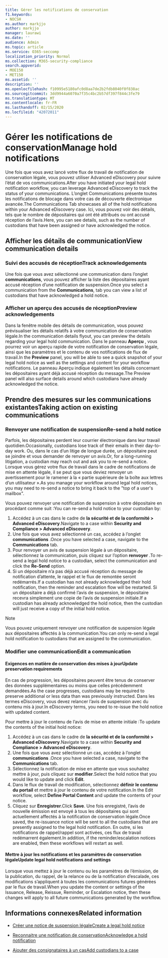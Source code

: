 ```yaml
---
title: Gérer les notifications de conservation
f1.keywords:
- NOCSH
ms.author: markjjo
author: markjjo
manager: laurawi
ms.date: ''
audience: Admin
ms.topic: article
ms.service: O365-seccomp
localization_priority: Normal
ms.collection: M365-security-compliance
search.appverid:
- MOE150
- MET150
ms.assetid: ''
description: ''
ms.openlocfilehash: f10995e5180afc0d8aa7de2b2fdb8040f0f838ac
ms.sourcegitcommit: 3dd9944a6070a7f35c4bc2b57df397f844c3fe79
ms.translationtype: MT
ms.contentlocale: fr-FR
ms.lasthandoff: 02/15/2020
ms.locfileid: "42072011"
---
```

# <a name="manage-hold-notifications"></a><span data-ttu-id="3adac-102">Gérer les notifications de conservation</span><span class="sxs-lookup"><span data-stu-id="3adac-102">Manage hold notifications</span></span>

<span data-ttu-id="3adac-103">Une fois que vous avez lancé votre flux de travail de notification de conservation légale, vous pouvez utiliser Advanced eDiscovery pour suivre l’état de vos communications.</span><span class="sxs-lookup"><span data-stu-id="3adac-103">After you have initiated your legal hold notification workflow, you can leverage  Advanced eDiscovery to track the status of your communications.</span></span> <span data-ttu-id="3adac-104">L’onglet Communications présente toutes les notifications de blocage dans votre cas de découverte électronique avancée.</span><span class="sxs-lookup"><span data-stu-id="3adac-104">The Communications Tab showcases all of the hold notifications within your Advanced eDiscovery case.</span></span> <span data-ttu-id="3adac-105">Ici, vous pouvez voir des détails, tels que le nombre de dépositaires qui ont été attribués ou ont accusé réception de l’avis.</span><span class="sxs-lookup"><span data-stu-id="3adac-105">Here, you can see details, such as the number of custodians that have been assigned or have acknowledged the notice.</span></span>

## <a name="view-communication-details"></a><span data-ttu-id="3adac-106">Afficher les détails de communication</span><span class="sxs-lookup"><span data-stu-id="3adac-106">View communication details</span></span>

### <a name="track-acknowledgements"></a><span data-ttu-id="3adac-107">Suivi des accusés de réception</span><span class="sxs-lookup"><span data-stu-id="3adac-107">Track acknowledgements</span></span>

<span data-ttu-id="3adac-108">Une fois que vous avez sélectionné une communication dans l’onglet **communications**, vous pouvez afficher la liste des dépositaires ayant accusé réception d’une notification de suspension.</span><span class="sxs-lookup"><span data-stu-id="3adac-108">Once you select a communication from the **Communications**, tab you can view a list of custodians that have acknowledged a hold notice.</span></span> 

### <a name="preview-acknowledgements"></a><span data-ttu-id="3adac-109">Afficher un aperçu des accusés de réception</span><span class="sxs-lookup"><span data-stu-id="3adac-109">Preview acknowledgements</span></span>

<span data-ttu-id="3adac-110">Dans la fenêtre mobile des détails de communication, vous pouvez prévisualiser les détails relatifs à votre communication de conservation légale.</span><span class="sxs-lookup"><span data-stu-id="3adac-110">In the communication details flyout, you can preview the details regarding your legal hold communication.</span></span> <span data-ttu-id="3adac-111">Dans le panneau **Aperçu** , vous pourrez voir un aperçu rapide de votre notification de conservation légale, ainsi que les paramètres et le contenu de vos notifications de flux de travail.</span><span class="sxs-lookup"><span data-stu-id="3adac-111">In the **Preview** panel, you will be able to see a quick snapshot of your legal hold notice as well as the settings and content for your workflow notifications.</span></span> <span data-ttu-id="3adac-112">Le panneau Aperçu indique également les détails concernant les dépositaires ayant déjà accusé réception du message.</span><span class="sxs-lookup"><span data-stu-id="3adac-112">The Preview panel will also surface details around which custodians have already acknowledged the notice.</span></span>

## <a name="taking-action-on-existing-communications"></a><span data-ttu-id="3adac-113">Prendre des mesures sur les communications existantes</span><span class="sxs-lookup"><span data-stu-id="3adac-113">Taking action on existing communications</span></span>

### <a name="re-send-a-hold-notice"></a><span data-ttu-id="3adac-114">Renvoyer une notification de suspension</span><span class="sxs-lookup"><span data-stu-id="3adac-114">Re-send a hold notice</span></span>

<span data-ttu-id="3adac-115">Parfois, les dépositaires perdent leur courrier électronique dans leur travail quotidien.</span><span class="sxs-lookup"><span data-stu-id="3adac-115">Occasionally, custodians lose track of their emails in their day-to-day work.</span></span> <span data-ttu-id="3adac-116">Ou, dans le cas d’un litige de longue durée, un dépositaire peut se joindre et vous demander de renvoyer un avis.</span><span class="sxs-lookup"><span data-stu-id="3adac-116">Or, for a long-running litigation, a custodian may reach out and ask you to re-send a notice.</span></span> <span data-ttu-id="3adac-117">Lorsque vous gérez votre flux de travail dans le cadre de notifications de mise en attente légale, il se peut que vous deviez renvoyer un avertissement pour le ramener à la « partie supérieure de la boîte aux lettres d’un utilisateur ».</span><span class="sxs-lookup"><span data-stu-id="3adac-117">As you manage your workflow around legal hold notices, you may need to re-send a notice to bring it back to the "top of a user's mailbox".</span></span>

<span data-ttu-id="3adac-118">Vous pouvez renvoyer une notification de suspension à votre dépositaire en procédant comme suit :</span><span class="sxs-lookup"><span data-stu-id="3adac-118">You can re-send a hold notice to your custodian by:</span></span>
1. <span data-ttu-id="3adac-119">Accédez à un cas dans le cadre de **la sécurité et de la conformité > Advanced eDiscovery**.</span><span class="sxs-lookup"><span data-stu-id="3adac-119">Navigate to a case within **Security and Compliance > Advanced eDiscovery**.</span></span>
2. <span data-ttu-id="3adac-120">Une fois que vous avez sélectionné un cas, accédez à l’onglet **communications** .</span><span class="sxs-lookup"><span data-stu-id="3adac-120">Once you have selected a case, navigate to the **Communications** tab.</span></span>
3. <span data-ttu-id="3adac-121">Pour renvoyer un avis de suspension légale à un dépositaire, sélectionnez la communication, puis cliquez sur l’option **renvoyer** .</span><span class="sxs-lookup"><span data-stu-id="3adac-121">To re-send a legal hold notice to a custodian, select the communication and click the **Re-Send** option.</span></span>
4. <span data-ttu-id="3adac-122">Si un dépositaire n’a pas déjà accusé réception du message de notification d’attente, le rappel et le flux de remontée seront redémarrés.</span><span class="sxs-lookup"><span data-stu-id="3adac-122">If a custodian has not already acknowledged their hold notification, then the reminder and escalation flow will be restarted.</span></span> <span data-ttu-id="3adac-123">Si un dépositaire a déjà confirmé l’avis de suspension, le dépositaire recevra simplement une copie de l’avis de suspension initiale.</span><span class="sxs-lookup"><span data-stu-id="3adac-123">If a custodian has already acknowledged the hold notice, then the custodian will just receive a copy of the initial hold notice.</span></span>

> [!NOTE]
> <span data-ttu-id="3adac-124">Vous pouvez uniquement renvoyer une notification de suspension légale aux dépositaires affectés à la communication.</span><span class="sxs-lookup"><span data-stu-id="3adac-124">You can only re-send a legal hold notification to custodians that are assigned to the communication.</span></span> 

### <a name="edit-a-communication"></a><span data-ttu-id="3adac-125">Modifier une communication</span><span class="sxs-lookup"><span data-stu-id="3adac-125">Edit a communication</span></span>

#### <a name="update-preservation-requirements"></a><span data-ttu-id="3adac-126">Exigences en matière de conservation des mises à jour</span><span class="sxs-lookup"><span data-stu-id="3adac-126">Update preservation requirements</span></span>
  
<span data-ttu-id="3adac-127">En cas de progression, les dépositaires peuvent être tenus de conserver des données supplémentaires ou moins que celles précédemment demandées.</span><span class="sxs-lookup"><span data-stu-id="3adac-127">As the case progresses, custodians may be required to preserve additional or less data than was previously instructed.</span></span> <span data-ttu-id="3adac-128">Dans les termes eDiscovery, vous devez relancer l’avis de suspension avec du contenu mis à jour.</span><span class="sxs-lookup"><span data-stu-id="3adac-128">In eDiscovery terms, you need to re-issue the hold notice with updated content.</span></span>

<span data-ttu-id="3adac-129">Pour mettre à jour le contenu de l’avis de mise en attente initiale :</span><span class="sxs-lookup"><span data-stu-id="3adac-129">To update the contents of the initial hold notice:</span></span>

1. <span data-ttu-id="3adac-130">Accédez à un cas dans le cadre de **la sécurité et de la conformité > Advanced eDiscovery**.</span><span class="sxs-lookup"><span data-stu-id="3adac-130">Navigate to a case within **Security and Compliance > Advanced eDiscovery**.</span></span>
2. <span data-ttu-id="3adac-131">Une fois que vous avez sélectionné un cas, accédez à l’onglet **communications** .</span><span class="sxs-lookup"><span data-stu-id="3adac-131">Once you have selected a case, navigate to the **Communications** tab.</span></span>
3. <span data-ttu-id="3adac-132">Sélectionnez la notification de mise en attente que vous souhaitez mettre à jour, puis cliquez sur **modifier**.</span><span class="sxs-lookup"><span data-stu-id="3adac-132">Select the hold notice that you would like to update and click **Edit**.</span></span>
4. <span data-ttu-id="3adac-133">Dans le flux de travail de modification, sélectionnez **définir le contenu du portail** et mettre à jour le contenu de votre notification.</span><span class="sxs-lookup"><span data-stu-id="3adac-133">In the Edit workflow, select **Define Portal Content** and update the contents of your notice.</span></span> 
5. <span data-ttu-id="3adac-134">Cliquez sur **Enregistrer**.</span><span class="sxs-lookup"><span data-stu-id="3adac-134">Click **Save**.</span></span> <span data-ttu-id="3adac-135">Une fois enregistré, l’avis de nouvelle émission est envoyé à tous les dépositaires qui sont actuellement affectés à la notification de conservation légale.</span><span class="sxs-lookup"><span data-stu-id="3adac-135">Once saved, the re-issuance notice will be sent to all the custodians that are presently assigned to the legal hold notification.</span></span> <span data-ttu-id="3adac-136">En outre, si les notifications de rappel/rappel sont activées, ces flux de travail redémarrent également.</span><span class="sxs-lookup"><span data-stu-id="3adac-136">In addition, if the reminder/escalation notices are enabled, then these workflows will restart as well.</span></span> 


#### <a name="update-legal-hold-notifications-and-settings"></a><span data-ttu-id="3adac-137">Mettre à jour les notifications et les paramètres de conservation légale</span><span class="sxs-lookup"><span data-stu-id="3adac-137">Update legal hold notifications and settings</span></span>

<span data-ttu-id="3adac-138">Lorsque vous mettez à jour le contenu ou les paramètres de l’émission, de la publication, du rappel, de la relance ou de la notification d’escalade, ces modifications s’appliquent à toutes les communications futures générées par le flux de travail.</span><span class="sxs-lookup"><span data-stu-id="3adac-138">When you update the content or settings of the Issuance, Release, Reissue, Reminder, or Escalation notice, then these changes will apply to all future communications generated by the workflow.</span></span>

## <a name="related-information"></a><span data-ttu-id="3adac-139">Informations connexes</span><span class="sxs-lookup"><span data-stu-id="3adac-139">Related information</span></span> 

- [<span data-ttu-id="3adac-140">Créer une notice de suspension légale</span><span class="sxs-lookup"><span data-stu-id="3adac-140">Create a legal hold notice</span></span>](create-hold-notification.md)
    
- [<span data-ttu-id="3adac-141">Reconnaitre une notification de conservation</span><span class="sxs-lookup"><span data-stu-id="3adac-141">Acknowledge a hold notification</span></span>](acknowledge-hold-notification.md)
    
- [<span data-ttu-id="3adac-142">Ajouter des consignataires à un cas</span><span class="sxs-lookup"><span data-stu-id="3adac-142">Add custodians to a case</span></span>](add-custodians-to-case.md)

